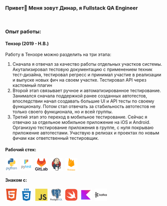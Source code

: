 ### Привет👋 Меня зовут Динар, я Fullstack QA Engineer
<br> 

### Опыт работы:
#### Тензор (2019 - Н.В.)
Работу в Тензоре можно разделить на три этапа:
1. Сначала я отвечал за качество работы отдельных участков системы. Акутализировал тестовую документацию с применением техник тест-дизайна, тестировал регресс и принимал участие в реализации и выпуске новых фич на своем участке. Тестировал API через кастомный плагин<br> 
2. Второй этап связывает ручное и автоматизированное тестирование. Занимался сначала поддержкой ранее созданных автотестов, впоследствии начал создавать большие UI и API тесты по своему функционалу. Потом стал отвечать за стабильность автотестов не только своего функционала, но и всей группы.<br> 
3. Третий этап это переход в мобильное тестирование. Сейчас я отвечаю за отдельное мобильное приложение на iOS и Android. Организую тестирование приложения в группе, с нуля покрываю приложение автотестами. Участвую в релизах и проектах по новым фичам как ответственный тестировщик.<br> 

#### Рабочий стек:
<div>
  <img src="https://github.com/devicons/devicon/blob/master/icons/python/python-original-wordmark.svg" title="Python" alt="Python" width="40" height="40"/>&nbsp;
  <img src="https://github.com/devicons/devicon/blob/master/icons/pytest/pytest-original-wordmark.svg" title="Pytest" alt="Pytest" width="40" height="40"/>&nbsp;
  <img src="https://github.com/devicons/devicon/blob/master/icons/gitlab/gitlab-original-wordmark.svg" title="Git" **alt="Git" width="40" height="40"/>&nbsp;
  <img src="https://github.com/devicons/devicon/blob/master/icons/jenkins/jenkins-original.svg" title="Jenkins" **alt="Jenkins" width="40" height="40"/>&nbsp;
  <img src="https://github.com/devicons/devicon/blob/master/icons/firebase/firebase-plain-wordmark.svg" title="Firebase" alt="Firebase" width="40" height="40"/>&nbsp;
</div>

#### Знаком с:
<div>
  <img src="https://github.com/devicons/devicon/blob/master/icons/html5/html5-original.svg" title="HTML5" alt="HTML" width="40" height="40"/>&nbsp;
  <img src="https://github.com/devicons/devicon/blob/master/icons/css3/css3-plain-wordmark.svg"  title="CSS3" alt="CSS" width="40" height="40"/>&nbsp;
  <img src="https://github.com/devicons/devicon/blob/master/icons/javascript/javascript-original.svg" title="JavaScript" alt="JavaScript" width="40" height="40"/>&nbsp;
  <img src="https://github.com/devicons/devicon/blob/master/icons/postgresql/postgresql-original-wordmark.svg" title="PostgreSQL" alt="PostgreSQL" width="40" height="40"/>&nbsp;
  <img src="https://github.com/devicons/devicon/blob/master/icons/swift/swift-original.svg" title="Swift" alt="Swift" width="40" height="40"/>&nbsp;
  <img src="https://github.com/devicons/devicon/blob/master/icons/kotlin/kotlin-original.svg" title="Kotlin" alt="Kotlin" width="40" height="40"/>&nbsp;
  <img src="https://github.com/devicons/devicon/blob/master/icons/apachekafka/apachekafka-original-wordmark.svg" title="Kafka" alt="Kafka" width="40" height="40"/>&nbsp;
</div>

